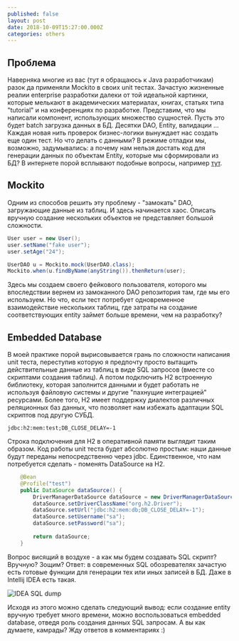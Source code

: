 ```yaml
---
published: false
layout: post
date: 2018-10-09T15:27:00.000Z
categories: others
---
```

## Проблема

Наверняка многие из вас (тут я обращаюсь к Java разработчикам) разок да применяли Mockito в своих unit тестах. Зачастую жизненные реалии enterprise разработки далеки от той идеальной картинки, которые мелькают в академических материалах, книгах, статьях типа "tutorial" и на конференциях по разработке. Представим, что мы написали компонент, использующих множество сущностей. Пусть это будет batch загрузка данных в БД. Десятки DAO, Entity, валидации ... Каждая новая нить проверок бизнес-логики вынуждает нас создать еще один тест. Но что делать с данными? В режиме отладки мы, возможно, задумывались: а почему нам нельзя достать код для генерации данных по объектам Entity, которые мы сформировали из БД? В интернете порой всплывают подобные вопросы, например [тут](https://intellij-support.jetbrains.com/hc/en-us/community/posts/115000422864-Generate-Code-from-Object-state-in-Debugger).

## Mockito
Одним из способов решить эту проблему - "замокать" DAO, загружающие данные из таблиц. И здесь начинается хаос. Описать вручную создание нескольких объектов не представляет большой сложности.
```java
User user = new User();
user.setName("fake user");
user.setAge("24");

UserDAO u = Mockito.mock(UserDAO.class);
Mockito.when(u.findByName(anyString()).thenReturn(user);
```
Здесь мы создаем своего фейкового пользователя, которого мы впоследствии вернем из замоканного DAO репозитория там, где мы его используем.
Но что, если тест потребует одновременное взаимодействие нескольких таблиц, где затраты на создание соответствующих entity займет больше времени, чем на разработку?

## Embedded Database
В моей практике порой вырисовывается грань по сложности написания unit теста, переступив которую я предпочту просто вытащить действительные данные из таблиц в виде SQL запросов (вместе со скриптами создания таблиц). А потом подключить H2 встроенную библиотеку, которая заполнится данными и будет работать не используя файловую системы и другие "пахнущие интеграцией" ресурсами. Более того, H2 имеет поддержку диалектов различных реляционных баз данных, что позволяет нам избежать адаптации SQL скриптов под другую СУБД.

```
jdbc:h2:mem:test;DB_CLOSE_DELAY=-1
```
Строка подключения для H2 в оперативной памяти выглядит таким образом. Код работы unit теста будет абсолютно простым: наши данные будут переданы непосредственно через jdbc. Единственное, что нам потребуется сделать - поменять DataSource на H2.
```java
    @Bean
    @Profile("test")
    public DataSource dataSource() {
        DriverManagerDataSource dataSource = new DriverManagerDataSource();
        dataSource.setDriverClassName("org.h2.Driver");
        dataSource.setUrl("jdbc:h2:mem:db;DB_CLOSE_DELAY=-1");
        dataSource.setUsername("sa");
        dataSource.setPassword("sa");
 
        return dataSource;
    }
```
Вопрос висящий в воздухе - а как мы будем создавать SQL скрипт? Вручную? Зощим?
Ответ: в современных SQL обозревателях зачастую есть готовые функции для генерации тех или иных записей в БД. Даже в Intellij IDEA есть такая.

![IDEA SQL dump]({{site.baseurl}}/_posts/ChooseSQLInserts.png)


Исходя из этого можно сделать следующий вывод: если создание entity вручную требует много времени, можно воспользоваться embedded database, отведя роль создания данных SQL запросам. А вы как думаете, камрады? Жду ответов в комментариях :)

